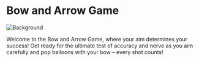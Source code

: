 # Bow and Arrow Game

![Background](bg02.png)


Welcome to the Bow and Arrow Game, where your aim determines your success! Get ready for the ultimate test of accuracy and nerve as you aim carefully and pop balloons with your bow – every shot counts!
